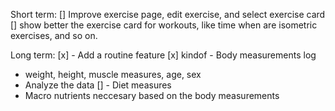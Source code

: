Short term:
[] Improve exercise page, edit exercise, and select exercise card
[] show better the exercise card for workouts, like time when are isometric exercises, and so on. 


Long term:
[x] - Add a routine feature
[x] kindof - Body measurements log
- weight, height, muscle measures, age, sex
- Analyze the data
[] - Diet measures
- Macro nutrients neccesary based on the body measurements
